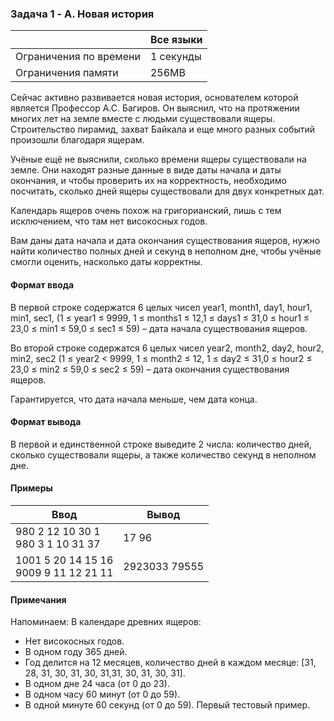 
### Задача 1 - A. Новая история

|                        | Все языки |
| ---------------------- |-----------|
| Ограничения по времени | 1 секунды |
| Ограничения памяти     | 256MB     |
Сейчас активно развивается новая история, основателем которой является Профессор А.С. Багиров. Он выяснил, что на протяжении многих лет на земле вместе с людьми существовали ящеры. Строительство пирамид, захват Байкала и еще много разных событий произошли благодаря ящерам.

Учёные ещё не выяснили, сколько времени ящеры существовали на земле. Они находят разные данные в виде даты начала и даты окончания, и чтобы проверить их на корректность, необходимо посчитать, сколько дней ящеры существовали для двух конкретных дат.

Календарь ящеров очень похож на григорианский, лишь с тем исключением, что там нет високосных годов.

Вам даны дата начала и дата окончания существования ящеров, нужно найти количество полных дней и секунд в неполном дне, чтобы учёные смогли оценить, насколько даты корректны.

#### Формат ввода
В первой строке содержатся 6 целых чисел уеаr1, month1, day1, hour1, min1, sec1, (1 ≤ year1 ≤ 9999, 1 ≤ months1 ≤ 12,1 ≤ days1 ≤ 31,0 ≤ hour1 ≤ 23,0 ≤ min1 ≤ 59,0 ≤ sec1 ≤ 59) – дата начала существования ящеров.

Во второй строке содержатся 6 целых чисел уеаr2, month2, day2, hour2, min2, sec2 (1 ≤ year2 < 9999, 1 ≤ month2 ≤ 12, 1 ≤ day2 ≤ 31,0 ≤ hour2 ≤ 23,0 ≤ min2 ≤ 59,0 ≤ sec2 ≤ 59) – дата окончания существования ящеров.

Гарантируется, что дата начала меньше, чем дата конца.
#### Формат вывода
В первой и единственной строке выведите 2 числа: количество дней, сколько существовали ящеры, а также количество секунд в неполном дне.

#### Примеры

| Ввод                                     | Вывод         |
| ---------------------------------------- | ------------- |
| 980 2 12 10 30 1<br>980 3 1 10 31 37     | 17 96         |
| 1001 5 20 14 15 16<br>9009 9 11 12 21 11 | 2923033 79555 |
#### Примечания
Напоминаем:
В календаре древних ящеров:
- Нет високосных годов.
- В одном году 365 дней.
- Год делится на 12 месяцев, количество дней в каждом месяце: [31, 28, 31, 30, 31, 30, 31,31, 30, 31, 30, 31].
- В одном дне 24 часа (от 0 до 23).
- В одном часу 60 минут (от 0 до 59).
- В одной минуте 60 секунд (от 0 до 59).
  Первый тестовый пример.